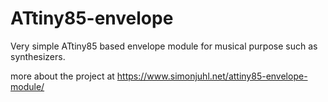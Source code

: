 # ATtiny85-envelope
Very simple ATtiny85 based envelope module for musical purpose such as synthesizers.

more about the project at https://www.simonjuhl.net/attiny85-envelope-module/
